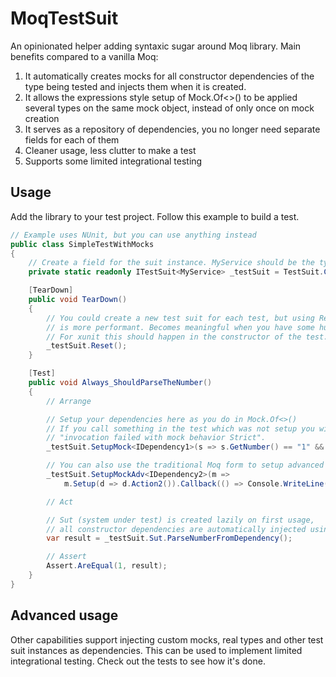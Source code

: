 # MoqTestSuit
An opinionated helper adding syntaxic sugar around Moq library.
Main benefits compared to a vanilla Moq:
1. It automatically creates mocks for all constructor dependencies of the type being tested and injects them when it is created.
2. It allows the expressions style setup of Mock.Of<>() to be applied several types on the same mock object, instead of only once on mock creation
3. It serves as a repository of dependencies, you no longer need separate fields for each of them
4. Cleaner usage, less clutter to make a test
5. Supports some limited integrational testing

## Usage 
Add the library to your test project. 
Follow this example to build a test.

```csharp
// Example uses NUnit, but you can use anything instead
public class SimpleTestWithMocks
{
    // Create a field for the suit instance. MyService should be the type you are testing
    private static readonly ITestSuit<MyService> _testSuit = TestSuit.Create<MyService>();

    [TearDown]
    public void TearDown()
    {
        // You could create a new test suit for each test, but using Reset() after (or before) each test
        // is more performant. Becomes meaningful when you have some hundreds of tests.
        // For xunit this should happen in the constructor of the test.
        _testSuit.Reset();
    }

    [Test]
    public void Always_ShouldParseTheNumber()
    {
        // Arrange

        // Setup your dependencies here as you do in Mock.Of<>()
        // If you call something in the test which was not setup you will get exception
        // "invocation failed with mock behavior Strict".
        _testSuit.SetupMock<IDependency1>(s => s.GetNumber() == "1" && s.SomethingElse == 2);

        // You can also use the traditional Moq form to setup advanced behaviour and void methods
        _testSuit.SetupMockAdv<IDependency2>(m =>
            m.Setup(d => d.Action2()).Callback(() => Console.WriteLine("Test")));

        // Act

        // Sut (system under test) is created lazily on first usage,
        // all constructor dependencies are automatically injected using mocks
        var result = _testSuit.Sut.ParseNumberFromDependency();

        // Assert
        Assert.AreEqual(1, result);
    }
}
```

## Advanced usage
Other capabilities support injecting custom mocks, real types and other test suit instances as dependencies. This can be used to implement limited integrational testing.
Check out the tests to see how it's done.
